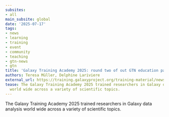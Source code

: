 ```yaml
---
subsites:
- all
main_subsite: global
date: '2025-07-17'
tags:
- news
- learning
- training
- event
- community
- teaching
- gtn-news
- gtn
title: 'Galaxy Training Academy 2025: round two of out GTN education party!'
authors: Teresa Müller, Delphine Lariviere
external_url: https://training.galaxyproject.org/training-material/news/2025/07/17/gta-overview.html
tease: The Galaxy Training Academy 2025 trained researchers in Galaxy data analysis
  world wide across a variety of scientific topics.
---
```

The Galaxy Training Academy 2025 trained researchers in Galaxy data analysis world wide across a variety of scientific topics.